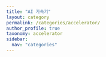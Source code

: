 ```yaml
---
title: "AI 가속기"
layout: category
permalink: /categories/accelerator/
author_profile: true
taxonomy: accelerator
sidebar:
  nav: "categories"
---
```

